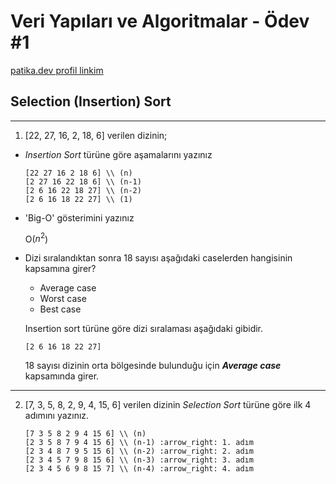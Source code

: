 # Veri Yapıları ve Algoritmalar - Ödev #1

[patika.dev profil linkim](https://app.patika.dev/hbgursoy)

## Selection (Insertion) Sort

---

1. [22, 27, 16, 2, 18, 6] verilen dizinin;
    
* *Insertion Sort* türüne göre aşamalarını yazınız

    ```
    [22 27 16 2 18 6] \\ (n)
    [2 27 16 22 18 6] \\ (n-1)
    [2 6 16 22 18 27] \\ (n-2)
    [2 6 16 18 22 27] \\ (1)
    ```

* 'Big-O' gösterimini yazınız

    O($n^2$)

* Dizi sıralandıktan sonra 18 sayısı aşağıdaki caselerden hangisinin kapsamına girer?

    - Average case
    - Worst case
    - Best case

    Insertion sort türüne göre dizi sıralaması aşağıdaki gibidir.

    ```
    [2 6 16 18 22 27]
    ```
    18 sayısı dizinin orta bölgesinde bulunduğu için ***Average case*** kapsamında girer.

---

2. [7, 3, 5, 8, 2, 9, 4, 15, 6] verilen dizinin *Selection Sort* türüne göre ilk 4 adımını yazınız.

    ```
    [7 3 5 8 2 9 4 15 6] \\ (n)
    [2 3 5 8 7 9 4 15 6] \\ (n-1) :arrow_right: 1. adım
    [2 3 4 8 7 9 5 15 6] \\ (n-2) :arrow_right: 2. adım
    [2 3 4 5 7 9 8 15 6] \\ (n-3) :arrow_right: 3. adım
    [2 3 4 5 6 9 8 15 7] \\ (n-4) :arrow_right: 4. adım
    ```